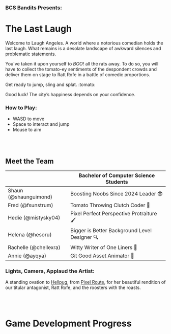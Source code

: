 ### BCS Bandits Presents: 
# The Last Laugh

<p> Welcome to Laugh Angeles. A world where a notorious comedian holds the last laugh. What remains is a desolate landscape of awkward silences and problematic statements. </p>

<p> You've taken it upon yourself to <i>BOO!</i> all the rats away. To do so, you will have to collect the tomato-ey sentiments of the despondent crowds and deliver them on stage to Ratt Rofe in a battle of comedic proportions.</p>

<p> Get ready to jump, sling and splat. :tomato:</p>

<p> Good luck! The city’s happiness depends on your confidence.</p>

### How to Play:
* WASD to move
* Space to interact and jump
* Mouse to aim

</br>
</br>

## Meet the Team

| | Bachelor of Computer Science Students |
| --- | --- |
| Shaun (@shaunguimond) | Boosting Noobs Since 2024 Leader :sunglasses: |
| Fred (@fsunstrum) | Tomato Throwing Clutch Coder :tomato: |
| Hedie (@mistysky04) | Pixel Perfect Perspective Protraiture :paintbrush: |
| Helena (@hesoru) | Bigger is Better Background Level Designer :mag: | 
| Rachelle (@chellexra) | Witty Writer of One Liners :open_book: |
| Annie (@ayqya) | Git Good Asset Animator :art: |

### Lights, Camera, Applaud the Artist: 
A standing ovation to [Hellpug](https://www.instagram.com/hellpug/), from [Pixel Route](https://www.linkedin.com/company/pixelroute/about/), for her beautiful rendition of our titular antagonist, Ratt Rofe, and the roosters with the roasts. 

</br>
</br>

# Game Development Progress
